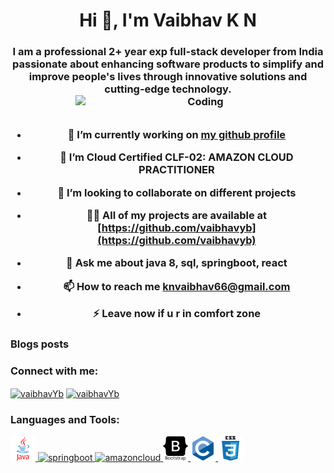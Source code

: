 <h1 align="center">Hi 👋, I'm Vaibhav K N</h1>
<h3 align="center"> I am a professional 2+ year exp full-stack developer from India passionate about enhancing software products to simplify and improve people's lives through innovative solutions and cutting-edge technology.</3></br>
<!--   "As an accomplished full-stack developer in India, my mission is to contribute my expertise to create software solutions that empower individuals and businesses, making technology accessible and efficient for all." -->
<img align="right" alt="Coding" width="400" src="https://www.lambdatest.com/resources/images/news24.gif">

<p align="left"> <img src="" alt="" /> </p>

- 🔭 I’m currently working on [my github profile](https://github.com/)

- 🌱 I’m Cloud Certified  **CLF-02: AMAZON CLOUD PRACTITIONER**

- 👯 I’m looking to collaborate on **different projects**

- 👨‍💻 All of my projects are available at [https://github.com/vaibhavyb](https://github.com/vaibhavyb)

- 💬 Ask me about **java 8, sql, springboot, react** 

- 📫 How to reach me **knvaibhav66@gmail.com**

- ⚡  **Leave now if u r in comfort zone**

### Blogs posts
<!-- BLOG-POST-LIST:START -->
<!-- BLOG-POST-LIST:END -->

<h3 align="left">Connect with me:</h3>
<p align="left">
<a href="https://www.linkedin.com/in/vaibhav-kn-24133b1b9/" target="blank"><img align="center" src="https://raw.githubusercontent.com/rahuldkjain/github-profile-readme-generator/master/src/images/icons/Social/linked-in-alt.svg" alt="vaibhavYb" height="30" width="40" /></a>
<a href="https://leetcode.com/vaibhavkn/" target="blank"><img align="center" src="https://files.codingninjas.in/cn-logo-onboarding-28449.svg" alt="vaibhavYb" height="30" width="40" /></a>
</p>

<h3 align="left">Languages and Tools:</h3>
<p align="left"> <a href="https://java.com/" target="_blank" rel="noreferrer"> 
  <img src="https://raw.githubusercontent.com/devicons/devicon/master/icons/java/java-original-wordmark.svg" alt="java" width="40" height="40"/> </a> 
  
  <a href="https://springboot.com/" target="_blank" rel="noreferrer"> 
  <img src="https://images.ctfassets.net/23aumh6u8s0i/4JFn93iA5DZgomgcIPJOPx/700a59ae9668acf22df959dcf45b409a/spring" alt="springboot" width="40" height="40"/> </a>
  
  <a href="https://aws.amazon.com" target="_blank" rel="noreferrer"> 
  <img src="https://www.vectorlogo.zone/logos/amazon_aws/amazon_aws-ar21.svg" alt="amazoncloud" width="40" height="40"/> </a> 
  
  <a href="https://getbootstrap.com" target="_blank" rel="noreferrer"> 
  <img src="https://raw.githubusercontent.com/devicons/devicon/master/icons/bootstrap/bootstrap-plain-wordmark.svg" alt="bootstrap" width="40" height="40"/> </a> 
  
  <a href="https://www.cprogramming.com/" target="_blank" rel="noreferrer"> 
  <img src="https://raw.githubusercontent.com/devicons/devicon/master/icons/c/c-original.svg" alt="c" width="40" height="40"/> </a>
  
 <a href="https://www.w3schools.com/css/" target="_blank" rel="noreferrer"> 
 <img src="https://raw.githubusercontent.com/devicons/devicon/master/icons/css3/css3-original-wordmark.svg" alt="css3" width="40" height="40"/> </a> 
 
 </p>


